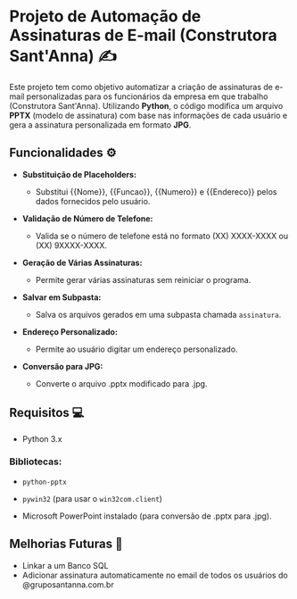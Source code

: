 # Projeto de Automação de Assinaturas de E-mail (Construtora Sant'Anna) ✍️

Este projeto tem como objetivo automatizar a criação de assinaturas de e-mail personalizadas para os funcionários da empresa em que trabalho (Construtora Sant'Anna). Utilizando **Python**, o código modifica um arquivo **PPTX** (modelo de assinatura) com base nas informações de cada usuário e gera a assinatura personalizada em formato **JPG**.

## Funcionalidades ⚙️

- **Substituição de Placeholders:**
  - Substitui {{Nome}}, {{Funcao}}, {{Numero}} e {{Endereco}} pelos dados fornecidos pelo usuário.
  
- **Validação de Número de Telefone:**
  - Valida se o número de telefone está no formato (XX) XXXX-XXXX ou (XX) 9XXXX-XXXX.
  
- **Geração de Várias Assinaturas:**
  - Permite gerar várias assinaturas sem reiniciar o programa.
  
- **Salvar em Subpasta:**
  - Salva os arquivos gerados em uma subpasta chamada `assinatura`.
  
- **Endereço Personalizado:**
  - Permite ao usuário digitar um endereço personalizado.
  
- **Conversão para JPG:**
  - Converte o arquivo .pptx modificado para .jpg.

## Requisitos 💻

- Python 3.x

### Bibliotecas:
- `python-pptx`
- `pywin32` (para usar o `win32com.client`)

- Microsoft PowerPoint instalado (para conversão de .pptx para .jpg).

## Melhorias Futuras 🔧

- Linkar a um Banco SQL
- Adicionar assinatura automaticamente no email de todos os usuários do @gruposantanna.com.br
